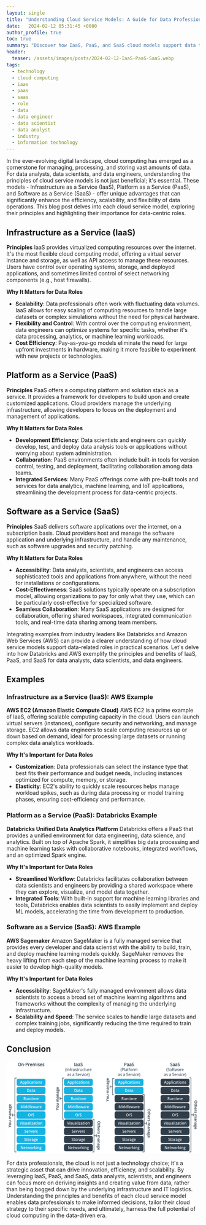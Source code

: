```yaml
---
layout: single
title: "Understanding Cloud Service Models: A Guide for Data Professionals"
date:   2024-02-12 05:31:45 +0000
author_profile: true
toc: true
summary: "Discover how IaaS, PaaS, and SaaS cloud models support data teams. This post explores principles and real examples from AWS and Databricks."
header:
  teaser: /assets/images/posts/2024-02-12-IaaS-PaaS-SaaS.webp
tags: 
  - technology
  - cloud computing
  - iaas
  - paas
  - saas
  - role
  - data
  - data engineer
  - data scientist
  - data analyst
  - industry
  - information technology
---
```

In the ever-evolving digital landscape, cloud computing has emerged as a cornerstone for managing, processing, and storing vast amounts of data. For data analysts, data scientists, and data engineers, understanding the principles of cloud service models is not just beneficial; it's essential. These models - Infrastructure as a Service (IaaS), Platform as a Service (PaaS), and Software as a Service (SaaS) - offer unique advantages that can significantly enhance the efficiency, scalability, and flexibility of data operations. This blog post delves into each cloud service model, exploring their principles and highlighting their importance for data-centric roles.

## Infrastructure as a Service (IaaS)

**Principles**
IaaS provides virtualized computing resources over the internet. It's the most flexible cloud computing model, offering a virtual server instance and storage, as well as API access to manage these resources. Users have control over operating systems, storage, and deployed applications, and sometimes limited control of select networking components (e.g., host firewalls).

**Why It Matters for Data Roles** 
- **Scalability**: Data professionals often work with fluctuating data volumes. IaaS allows for easy scaling of computing resources to handle large datasets or complex simulations without the need for physical hardware.
- **Flexibility and Control**: With control over the computing environment, data engineers can optimize systems for specific tasks, whether it's data processing, analytics, or machine learning workloads.
- **Cost Efficiency**: Pay-as-you-go models eliminate the need for large upfront investments in hardware, making it more feasible to experiment with new projects or technologies.

## Platform as a Service (PaaS)

**Principles**
PaaS offers a computing platform and solution stack as a service. It provides a framework for developers to build upon and create customized applications. Cloud providers manage the underlying infrastructure, allowing developers to focus on the deployment and management of applications.

**Why It Matters for Data Roles**
- **Development Efficiency**: Data scientists and engineers can quickly develop, test, and deploy data analysis tools or applications without worrying about system administration.
- **Collaboration**: PaaS environments often include built-in tools for version control, testing, and deployment, facilitating collaboration among data teams.
- **Integrated Services**: Many PaaS offerings come with pre-built tools and services for data analytics, machine learning, and IoT applications, streamlining the development process for data-centric projects.

## Software as a Service (SaaS)

**Principles**
SaaS delivers software applications over the internet, on a subscription basis. Cloud providers host and manage the software application and underlying infrastructure, and handle any maintenance, such as software upgrades and security patching.

**Why It Matters for Data Roles**
- **Accessibility**: Data analysts, scientists, and engineers can access sophisticated tools and applications from anywhere, without the need for installations or configurations.
- **Cost-Effectiveness**: SaaS solutions typically operate on a subscription model, allowing organizations to pay for only what they use, which can be particularly cost-effective for specialized software.
- **Seamless Collaboration**: Many SaaS applications are designed for collaboration, offering shared workspaces, integrated communication tools, and real-time data sharing among team members.

Integrating examples from industry leaders like Databricks and Amazon Web Services (AWS) can provide a clearer understanding of how cloud service models support data-related roles in practical scenarios. Let's delve into how Databricks and AWS exemplify the principles and benefits of IaaS, PaaS, and SaaS for data analysts, data scientists, and data engineers.

## Examples
### Infrastructure as a Service (IaaS): AWS Example

**AWS EC2 (Amazon Elastic Compute Cloud)**
AWS EC2 is a prime example of IaaS, offering scalable computing capacity in the cloud. Users can launch virtual servers (instances), configure security and networking, and manage storage. EC2 allows data engineers to scale computing resources up or down based on demand, ideal for processing large datasets or running complex data analytics workloads.

**Why It's Important for Data Roles**
- **Customization**: Data professionals can select the instance type that best fits their performance and budget needs, including instances optimized for compute, memory, or storage.
- **Elasticity**: EC2's ability to quickly scale resources helps manage workload spikes, such as during data processing or model training phases, ensuring cost-efficiency and performance.

### Platform as a Service (PaaS): Databricks Example

**Databricks Unified Data Analytics Platform**
Databricks offers a PaaS that provides a unified environment for data engineering, data science, and analytics. Built on top of Apache Spark, it simplifies big data processing and machine learning tasks with collaborative notebooks, integrated workflows, and an optimized Spark engine.

**Why It's Important for Data Roles**
- **Streamlined Workflow**: Databricks facilitates collaboration between data scientists and engineers by providing a shared workspace where they can explore, visualize, and model data together.
- **Integrated Tools**: With built-in support for machine learning libraries and tools, Databricks enables data scientists to easily implement and deploy ML models, accelerating the time from development to production.

### Software as a Service (SaaS): AWS Example

**AWS Sagemaker**
Amazon SageMaker is a fully managed service that provides every developer and data scientist with the ability to build, train, and deploy machine learning models quickly. SageMaker removes the heavy lifting from each step of the machine learning process to make it easier to develop high-quality models.

**Why It's Important for Data Roles**
- **Accessibility**: SageMaker's fully managed environment allows data scientists to access a broad set of machine learning algorithms and frameworks without the complexity of managing the underlying infrastructure.
- **Scalability and Speed**: The service scales to handle large datasets and complex training jobs, significantly reducing the time required to train and deploy models.

## Conclusion

![Principles](/assets/images/posts/2024-02-12-1.png "cloud service models (IaaS, PaaS, SaaS")

For data professionals, the cloud is not just a technology choice; it's a strategic asset that can drive innovation, efficiency, and scalability. By leveraging IaaS, PaaS, and SaaS, data analysts, scientists, and engineers can focus more on deriving insights and creating value from data, rather than being bogged down by the underlying infrastructure and IT logistics. Understanding the principles and benefits of each cloud service model enables data professionals to make informed decisions, tailor their cloud strategy to their specific needs, and ultimately, harness the full potential of cloud computing in the data-driven era.

